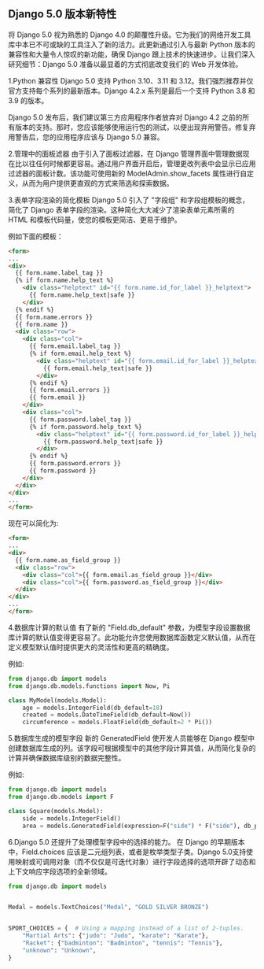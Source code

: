 ## Django 5.0 版本新特性

将 Django 5.0 视为熟悉的 Django 4.0 的颠覆性升级。它为我们的网络开发工具库中本已不可或缺的工具注入了新的活力。此更新通过引入与最新 Python 版本的兼容性和大量令人惊叹的新功能，确保 Django 跟上技术的快速进步。让我们深入研究细节：Django 5.0 准备以最显着的方式彻底改变我们的 Web 开发体验。

1.Python 兼容性
Django 5.0 支持 Python 3.10、3.11 和 3.12。我们强烈推荐并仅官方支持每个系列的最新版本。Django 4.2.x 系列是最后一个支持 Python 3.8 和 3.9 的版本。

Django 5.0 发布后，我们建议第三方应用程序作者放弃对 Django 4.2 之前的所有版本的支持。那时，您应该能够使用运行包的测试，以便出现弃用警告。修复弃用警告后，您的应用程序应该与 Django 5.0 兼容。

2.管理中的面板滤器
由于引入了面板过滤器，在 Django 管理界面中管理数据现在比以往任何时候都更容易。通过用户界面开启后，管理更改列表中会显示已应用过滤器的面板计数。该功能可使用新的 ModelAdmin.show_facets 属性进行自定义，从而为用户提供更直观的方式来筛选和探索数据。

3.表单字段渲染的简化模板
Django 5.0 引入了 "字段组" 和字段组模板的概念，简化了 Django 表单字段的渲染。这种简化大大减少了渲染表单元素所需的 HTML 和模板代码量，使您的模板更简洁、更易于维护。

例如下面的模板：

```html
<form>
...
<div>
  {{ form.name.label_tag }}
  {% if form.name.help_text %}
    <div class="helptext" id="{{ form.name.id_for_label }}_helptext">
      {{ form.name.help_text|safe }}
    </div>
  {% endif %}
  {{ form.name.errors }}
  {{ form.name }}
  <div class="row">
    <div class="col">
      {{ form.email.label_tag }}
      {% if form.email.help_text %}
        <div class="helptext" id="{{ form.email.id_for_label }}_helptext">
          {{ form.email.help_text|safe }}
        </div>
      {% endif %}
      {{ form.email.errors }}
      {{ form.email }}
    </div>
    <div class="col">
      {{ form.password.label_tag }}
      {% if form.password.help_text %}
        <div class="helptext" id="{{ form.password.id_for_label }}_helptext">
          {{ form.password.help_text|safe }}
        </div>
      {% endif %}
      {{ form.password.errors }}
      {{ form.password }}
    </div>
  </div>
</div>
...
</form>
```
现在可以简化为:

```html
<form>
...
<div>
  {{ form.name.as_field_group }}
  <div class="row">
    <div class="col">{{ form.email.as_field_group }}</div>
    <div class="col">{{ form.password.as_field_group }}</div>
  </div>
</div>
...
</form>
```
4.数据库计算的默认值
有了新的 "Field.db_default" 参数，为模型字段设置数据库计算的默认值变得更容易了。此功能允许您使用数据库函数定义默认值，从而在定义模型默认值时提供更大的灵活性和更高的精确度。

例如:

```python
from django.db import models
from django.db.models.functions import Now, Pi

class MyModel(models.Model):
    age = models.IntegerField(db_default=18)
    created = models.DateTimeField(db_default=Now())
    circumference = models.FloatField(db_default=2 * Pi())
```
5.数据库生成的模型字段
新的 GeneratedField 使开发人员能够在 Django 模型中创建数据库生成的列。该字段可根据模型中的其他字段计算其值，从而简化复杂的计算并确保数据库级别的数据完整性。

例如:

```python
from django.db import models
from django.db.models import F

class Square(models.Model):
    side = models.IntegerField()
    area = models.GeneratedField(expression=F("side") * F("side"), db_persist=True)
```
6.Django 5.0 还提升了处理模型字段中的选择的能力。
在 Django 的早期版本中，Field.choices 应该是二元组列表，或者是枚举类型子类。Django 5.0支持使用映射或可调用对象（而不仅仅是可迭代对象）进行字段选择的选项开辟了动态和上下文响应字段选项的全新领域。

```python
from django.db import models


Medal = models.TextChoices("Medal", "GOLD SILVER BRONZE")


SPORT_CHOICES = {  # Using a mapping instead of a list of 2-tuples.
    "Martial Arts": {"judo": "Judo", "karate": "Karate"},
    "Racket": {"badminton": "Badminton", "tennis": "Tennis"},
    "unknown": "Unknown",
}
```